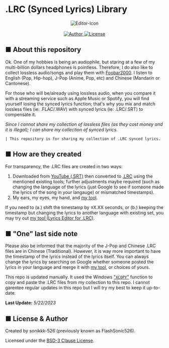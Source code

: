 # .LRC (Synced Lyrics) Library
<p align="center">
  <img alt="Editor-Icon" src="https://raw.githubusercontent.com/sonikkk-526/Lyrics-Editor-for-.LRC/main/assets/editor_icon.ico"><br><br>
  
  <a href="https://github.com/sonikkk-526">
    <img alt="Author" src="https://img.shields.io/badge/Author-sonikkk-blue?style=for-the-badge">
  </a>
  
  <a href="https://github.com/sonikkk-526/lrc-database/blob/main/LICENSE" target="_blank">
    <img alt="License" src="https://img.shields.io/github/license/sonikkk-526/.LRC-Synced-Lyrics-Library?style=for-the-badge">
  </a>
</p>

## ■ About this repository
Ok. One of my hobbies is being an audiophile, but staring at a few of my multi-billion dollars headphones is pointless. Therefore, I do also like to collect lossless audio/songs and play them with [Foobar2000](https://www.foobar2000.org/). I listen to English (Pop, Hip-hop), J-Pop (Anime, Pop, etc) and Chinese (Mandarin or Cantonese).

For those who will be/already using lossless audio, when you compare it with a streaming service such as Apple Music or Spotify, you will find yourself losing the synced lyrics function; that's why you mix and match lossless files (ie: .FLAC/.WAV) with synced lyrics (ie: .LRC/.SRT) to compensate it.

_Since I cannot share my collection of lossless files (as they cost money and it is illegal); I can share my collection of synced lyrics._

    | This repository is for sharing my collection of .LRC synced lyrics.

## ■ How are they created
For transparency, the .LRC files are created in two ways:
 1. Downloaded from [YouTube (.SRT)](https://downsub.com/) then converted to [.LRC](https://toolslick.com/conversion/subtitle/srt-to-lrc) using the mentioned existing tools; further adjustments maybe required (such as changing the language of the lyrics (just Google to see if someone made the lyrics of the song in your langauge) or mismatched timestamps).
 2. My ears, my eyes, my hand, and [my tool](https://github.com/sonikkk-526/Lyrics-Editor-for-.LRC).

If you need to (a.) shift the timestamp by ±X.XX seconds, or (b.) keeping the timestamp but changing the lyrics to another language with existing set, you may try out [my tool (Lyrics Editor for .LRC)](https://github.com/sonikkk-526/Lyrics-Editor-for-.LRC).

## ■ "One" last side note
Please also be informed that the majority of the J-Pop and Chinese .LRC files are in Chinese (Traditional). However, it is way more important to have the timestamp of the lyrics instead of the lyrics itself. You can always change the lyrics by searching on Google whether someone posted the lyrics in your language and merge it with [my tool](https://github.com/sonikkk-526/Lyrics-Editor-for-.LRC), or choices of yours.

This repo is updated manually. It used the Windows ["`XCOPY`"](https://ss64.com/nt/xcopy.html) function to copy and paste the .LRC files from my collection to this repo. I cannot garentee regular updates in this repo but I will try my best to keep it up-to-date.

**Last Update:** _5/22/2023_

## ■ License & Author
Created by sonikkk-526 (previously known as FlashSonic526).

Licensed under the [BSD-3 Clause License](LICENSE).
